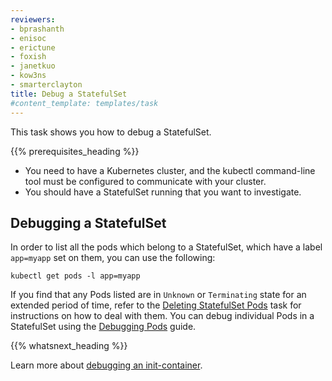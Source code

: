 ```yaml
---
reviewers:
- bprashanth
- enisoc
- erictune
- foxish
- janetkuo
- kow3ns
- smarterclayton
title: Debug a StatefulSet
#content_template: templates/task
---
```


<!-- overview -->

This task shows you how to debug a StatefulSet.



{{% prerequisites_heading %}}

* You need to have a Kubernetes cluster, and the kubectl command-line tool must be configured to communicate with your cluster.
* You should have a StatefulSet running that you want to investigate.



<!-- steps -->

## Debugging a StatefulSet

In order to list all the pods which belong to a StatefulSet, which have a label `app=myapp` set on them,
you can use the following:

```shell
kubectl get pods -l app=myapp
```

If you find that any Pods listed are in `Unknown` or `Terminating` state for an extended period of time,
refer to the [Deleting StatefulSet Pods](/docs/tasks/manage-stateful-set/delete-pods/) task for
instructions on how to deal with them.
You can debug individual Pods in a StatefulSet using the
[Debugging Pods](/docs/tasks/debug-application-cluster/debug-pod-replication-controller/) guide.



{{% whatsnext_heading %}}

Learn more about [debugging an init-container](/docs/tasks/debug-application-cluster/debug-init-containers/).




